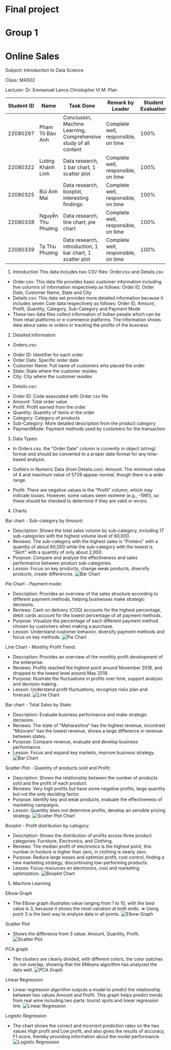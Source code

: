 # Final project 
# Group 1 
# Online Sales
Subject: Introduction to Data Science

Class: MAS02

Lecturer: Dr. Emmanuel Lance Christopher VI M. Plan

| Student ID | Name               | Task Done                                               | Remark by Leader                    | Student Evaluation |
|------------|--------------------|---------------------------------------------------------|-------------------------------------|--------------------|
| 22080297   | Phạm Tô Bảo Anh   | Conclusion, Machine Learning, Comprehensive study of all content | Complete well, responsible, on time | 100%               |
| 22080322   | Lương Khánh Linh  | Data research, 1 bar chart, 1 scatter plot              | Complete well, responsible, on time | 100%               |
| 22080325   | Bùi Ánh Mai      | Data research, boxplot, interesting findings            | Complete well, responsible, on time | 100%               |
| 22080338   | Nguyễn Thu Phương | Data research, line chart, pie chart                    | Complete well, responsible, on time | 100%               |
| 22080339   | Tạ Thu Phương     | Data research, introduction, 1 bar chart, 1 scatter plot | Complete well, responsible, on time | 100%               |

1. Introduction
This data includes two CSV files: Order.csv and Details.csv
- Order.csv: This data file provides basic customer information including five columns of information respectively as follows: Order ID, Order Date, Customer Name, State and City
- Details.csv: This data set provides more detailed information because it includes seven Cute data respectively as follows: Order ID, Amount, Profit, Quantity, Category, Sub-Category and Payment Mode
- These two data files collect information of Indian people which can be from retail platforms or e-commerce platforms. The information shows data about sales or orders or tracking the profits of the business
2. Detailed Information
   
- Orders.csv:
+ Order ID: Identifier for each order
+ Order Date: Specific order date
+ Customer Name: Full name of customers who placed the order
+ State: State where the customer resides
+ City: City where the customer resides
  
- Details.csv:
+ Order ID: Code associated with Order csv file
+ Amount: Total order value
+ Profit: Profit earned from the order
+ Quantity: Quantity of items in the order
+ Category: Category of products
+ Sub-Category: More detailed description from the product category
+ PaymentMode: Payment methods used by customers for the transaction

3. Data Types:
- In Orders.csv, the "Order Date" column is currently in object (string) format and should be converted 
to a proper date format for any time-based analysis.

- Outliers in Numeric Data (from Details.csv): Amount: The minimum value of 4 and maximum value of 5729 appear normal, though there is a wide range.

- Profit: There are negative values in the "Profit" column, which may indicate losses. However, some values seem extreme (e.g., -1981), so these should be checked to determine if they are valid or errors.

4. Charts

Bar chart - Sub-category by Amount:
+ Description: Shows the total sales volume by sub-category, including 17 sub-categories with the highest volume level of 60,000.
+ Reviews: The sub-category with the highest sales is "Printers" with a quantity of about 60,000 while the sub-category with the lowest is "Skirt" with a quantity of only about 2,000.
+ Purpose: Compare and analyze the effectiveness and sales performance between product sub-categories.
+ Lesson: Focus on key products, change weak products, diversify products, create differences.
![Bar Chart](image/bar1.jpg)

Pie Chart - Payment mode:
+ Description: Provides an overview of the sales structure according to different payment methods, helping businesses make strategic decisions.
+ Reviews: Cash on delivery (COD) accounts for the highest percentage, debit cards account for the lowest percentage of all payment methods.
+ Purpose: Visualize the percentage of each different payment method chosen by customers when making a purchase.
+ Lesson: Understand customer behavior, diversify payment methods and focus on key methods.
![Pie Chart](image/pie.jpg)

Line Chart - Monthly Profit Trend:
+ Description: Provides an overview of the monthly profit development of the enterprise.
+ Reviews: Profits reached the highest point around November 2018, and dropped to the lowest level around May 2018.
+ Purpose: Illustrate the fluctuations in profits over time, support analysis and decision making.
+ Lesson: Understand profit fluctuations, recognize risks plan and forecast.
![Line Chart](image/line.jpg)

Bar chart - Total Sales by State:
+ Description: Evaluate business performance and make strategic decisions.
+ Reviews: The state of "Maharashtra" has the highest revenue, incontrast "Mizoram" has the lowest revenue, shows a large difference in revenue between states.
+ Purpose: Compare revenue, evaluate and develop business performance.
+ Lesson: Focus and expand key markets, improve business strategy.
![Bar Chart](image/bar2.jpg)

Scatter Plot - Quantity of products sold and Profit:
+ Description: Shows the relationship between the number of products sold and the profit of each product.
+ Reviews: Very high profits but have some negative profits, large quantity but not the only deciding factor.
+ Purpose: Identify key and weak products, evaluate the effectiveness of marketing campaigns.
+ Lesson: Quantity does not determine profits, develop an sensible pricing strategy.
![Scatter Plot Chart](image/scatterplot.jpg)

Boxplot - Profit distribution by category:
+ Description: Shows the distribution of profits across three product categories: Furniture, Electronics, and Clothing.
+ Reviews: The median profit of electronics is the highest point, this number in funiture is higher than zero, in clothing is nearly zero.
+ Purpose: Reduce large losses and optimize profit, cost control, finding a new marketing strategy, discontinuing low-performing products.
+ Lesson: Focus resources on electronics, cost and marketing optimization.
![Boxplot Chart](image/boxplot.jpg)

5. Machine Learning

Elbow Graph
+ The Elbow graph illustrates value ranging from 1 to 10, with the best value is 3, because it shows the most variation at both ends.
=> Using point 3 is the best way to analyze data in all points.
![Elbow Graph](image/elbow.jpg)

Scatter Plot 
+ Shows the difference from 3 value: Amount, Quantity, Profit.
![Scatter Plot](image/Kmeans.jpg)

PCA graph
+ The clusters are clearly divided, with different colors, the color patches do not overlap, showing that the KMeans algorithm has analyzed the data well.
![PCA Graph](image/pca.jpg)

Linear Regression
+ Linear regression algorithm outputs a model to predict the relationship between two values ​​Amount and Profit. This graph helps predict trends from real wine including two parts: tourist spots and linear regression line.
![Linear Regression](image/linear.jpg)

Logistic Regression
+ The chart shows the correct and incorrect prediction rates on the two values ​​High profit and Low profit, and also gives the results of accuracy, F1 score, thereby providing information about the model performance.
![Logistic Regression](image/logistic.jpg)
